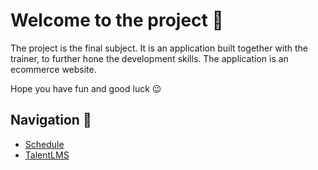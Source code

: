 # Welcome to the project 🚀

The project is the final subject. It is an application built together with the trainer, to further hone the development skills. The application is an ecommerce website.

Hope you have fun and good luck 😉

## Navigation 🧭

* [Schedule](https://docs.google.com/spreadsheets/d/1QfQlzF1qtrpWC7tX2fTUYQcfajz1uUwR/edit?usp=sharing&ouid=106882451429375923930&rtpof=true&sd=true)
* [TalentLMS](https://academyforprogramming-seavusedu.talentlms.com/index)
